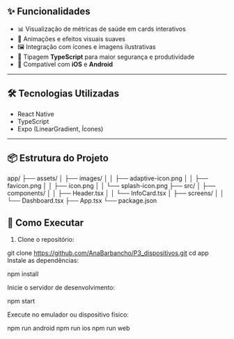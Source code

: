 
## ✨ Funcionalidades

- 📊 Visualização de métricas de saúde em cards interativos
- 🎨 Animações e efeitos visuais suaves
- 🖼️ Integração com ícones e imagens ilustrativas
- 🔧 Tipagem **TypeScript** para maior segurança e produtividade
- 🚀 Compatível com **iOS** e **Android**

---

## 🛠️ Tecnologias Utilizadas

- React Native
- TypeScript
- Expo (LinearGradient, Ícones)


---

## 📦 Estrutura do Projeto
app/
├── assets/
│ ├── images/
│ │ ├── adaptive-icon.png
│ │ ├── favicon.png
│ │ ├── icon.png
│ │ └── splash-icon.png
├── src/
│ ├── components/
│ │ ├── Header.tsx
│ │ └── InfoCard.tsx
│ ├── screens/
│ │ └── Dashboard.tsx
├── App.tsx
└── package.json


## 🚀 Como Executar

1. Clone o repositório:


git clone https://github.com/AnaBarbancho/P3_dispositivos.git
cd app
Instale as dependências:

npm install

Inicie o servidor de desenvolvimento:

npm start

Execute no emulador ou dispositivo físico:

npm run android
npm run ios
npm run web